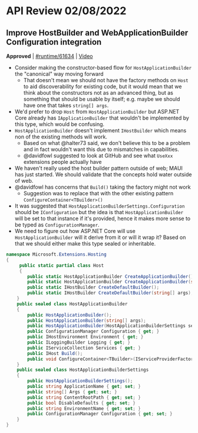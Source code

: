 # API Review 02/08/2022

## Improve HostBuilder and WebApplicationBuilder Configuration integration

**Approved** | [#runtime/61634](https://github.com/dotnet/runtime/issues/61634#issuecomment-1033038101) | [Video](https://www.youtube.com/watch?v=r4wqWX0kVgA&t=0h0m0s)

* Consider making the constructor-based flow for `HostApplicationBuilder` the "canonical" way moving forward
    - That doesn't mean we should not have the factory methods on `Host` to aid discoverability for existing code, but it would mean that we think about the constructors not as an advanced thing, but as something that should be usable by itself; e.g. maybe we should have one that takes `string[] args`.
* We'd prefer to drop `Host` from `HostApplicationBuilder` but ASP.NET Core already has `IApplicationBuilder` that wouldn't be implemented by this type, which would be confusing.
* `HostApplicationBuilder` doesn't implement `IHostBuilder` which means non of the existing methods will work.
    - Based on what @halter73 said, we don't believe this to be a problem and in fact wouldn't want this due to mismatches in capabilities.
    - @davidfowl suggested to look at GitHub and see what `UseXxx` extensions people actually have
* We haven't really used the host builder pattern outside of web; MAUI has just started. We should validate that the concepts hold water outside of web.
* @davidfowl has concerns that `Build()` taking the factory might not work
    - Suggestion was to replace that with the other existing pattern `ConfigureContainer<TBuilder>()`
* It was suggested that `HostApplicationBuilderSettings.Configuration` should be `IConfiguration` but the idea is that `HostApplicationBuilder` will be set to that instance if it's provided, hence it makes more sense to be typed as `ConfigurationManager`.
* We need to figure out how ASP.NET Core will use `HostApplicationBuilder` will it derive from it or will it wrap it? Based on that we should either make this type sealed or inheritable.

```C#
namespace Microsoft.Extensions.Hosting
{
     public static partial class Host
     {
        public static HostApplicationBuilder CreateApplicationBuilder();
        public static HostApplicationBuilder CreateApplicationBuilder(string[] args);
        public static IHostBuilder CreateDefaultBuilder();
        public static IHostBuilder CreateDefaultBuilder(string[] args);
    }
    public sealed class HostApplicationBuilder
    {
        public HostApplicationBuilder();
        public HostApplicationBuilder(string[] args);
        public HostApplicationBuilder(HostApplicationBuilderSettings settings);
        public ConfigurationManager Configuration { get; }
        public IHostEnvironment Environment { get; }
        public ILoggingBuilder Logging { get; }
        public IServiceCollection Services { get; }
        public IHost Build();
        public void ConfigureContainer<TBuilder>(IServiceProviderFactory<TBuilder> factory, Action<TBuilder>? configure = null) where TBuilder : notnull;
    }
    public sealed class HostApplicationBuilderSettings
    {
        public HostApplicationBuilderSettings();
        public string ApplicationName { get; set; }
        public string[] Args { get; set; }
        public string ContentRootPath { get; set; }
        public bool DisableDefaults { get; set; }
        public string EnvironmentName { get; set; }
        public ConfigurationManager Configuration { get; set; }
    }
}
```
